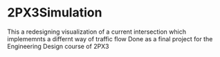 # 2PX3Simulation
This a redesigning visualization of a current intersection which implememnts a differnt way of traffic flow
Done as a final project for the Engineering Design course of 2PX3

